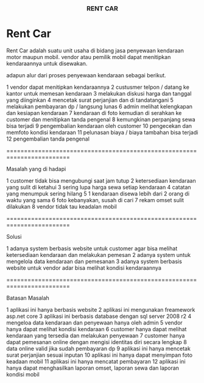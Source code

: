 <h3 align="center">RENT CAR</h3>

# Rent Car

Rent Car adalah suatu unit usaha di bidang jasa penyewaan kendaraan motor maupun mobil. 
vendor atau pemilik mobil dapat menitipkan kendaraannya untuk disewakan.

adapun alur dari proses penyewaan kendaraan sebagai berikut.

1	vendor dapat menitipkan kendaraannya
2	custusmer telpon / datang ke kantor untuk memesan kendaraan
3	melakukan diskusi harga dan tanggal yang diinginkan
4	mencetak surat perjanjian dan di tandatangani
5	melakukan pembayaran dp / langsung lunas
6	admin melihat kelengkapan dan kesiapan kendaraan
7	kendaraan di foto kemudian di serahkan ke customer dan menitipkan tanda pengenal
8	kemungkinan perpanjang sewa bisa terjadi
9	pengembalian kendaraan oleh customer
10	pengecekan dan memfoto kondisi kendaraan
11	pelunasan biaya / biaya tambahan bisa terjadi
12  pengembalian tanda pengenal

========================================================================

Masalah yang di hadapi

1	customer tidak bisa mengubungi saat jam tutup
2	ketersediaan kendaraan yang sulit di ketahui
3	sering lupa harga sewa setiap kendaraan
4	catatan yang menumpuk sering hilang
5	1 kendaraan disewa lebih dari 2 orang di waktu yang sama
6	foto kebanyakan, susah di cari
7	rekam omset sulit dilakukan
8	vendor tidak tau keadalan mobil

========================================================================

Solusi

1   adanya system berbasis website untuk customer agar bisa melihat ketersediaan kendaraan dan melakukan pemesan
2   adanya system untuk mengelola data kendaraan dan pemesanan
3   adanya system berbasis website untuk vendor adar bisa melihat kondisi kendaraannya

========================================================================

Batasan Masalah

1	aplikasi ini hanya berbasis website
2	aplikasi ini mengunakan freamework asp.net core
3	aplikasi ini berbasis database dengan sql server 2008 r2
4	mengeloa data kendaraan dan penyewaan hanya oleh admin
5   vendor hanya dapat melihat kondisi kendaraan
6	customer hanya dapat melihat kendaraan yang tersedia dan melakukan penyewaan
7	customer hanya dapat pemesanan online dengan mengisi identitas diri secara lengkap
8   data online valid jika sudah pembayaran dp
9	aplikasi ini hanya mencetak surat perjanjian sesuai inputan
10	aplikasi ini hanya dapat menyimpan foto keadaan mobil
11	aplikasi ini hanya mencatat pembayaran
12	aplikasi ini hanya dapat menghasilkan laporan omset, laporan sewa dan laporan kondisi mobil
